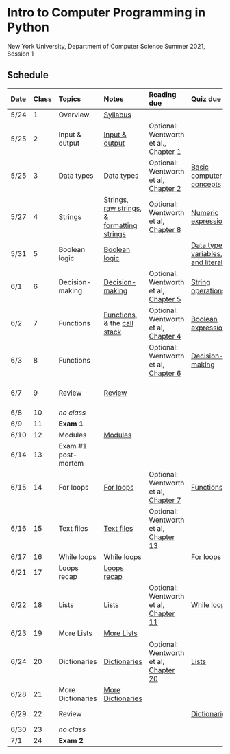 # Intro to Computer Programming in Python

New York University, Department of Computer Science
Summer 2021, Session 1

## Schedule

| Date | Class | Topics              | Notes                                                                                                                                                                                                  | Reading due                                                                                                                       | Quiz due                                                                                                                             | Assignment due                                                 |
| :--- | :---- | :------------------ | :----------------------------------------------------------------------------------------------------------------------------------------------------------------------------------------------------- | :-------------------------------------------------------------------------------------------------------------------------------- | :----------------------------------------------------------------------------------------------------------------------------------- | :------------------------------------------------------------- |
| 5/24 | 1     | Overview            | [Syllabus](./syllabus.md)                                                                                                                                                                              |                                                                                                                                   |                                                                                                                                      |                                                                |
| 5/25 | 2     | Input & output      | [Input & output](https://knowledge.kitchen/Input_and_output)                                                                                                                                           | Optional: Wentworth et al., [Chapter 1](http://openbookproject.net/thinkcs/python/english3e/way_of_the_program.html)              |                                                                                                                                      |                                                                |
| 5/25 | 3     | Data types          | [Data types](https://knowledge.kitchen/Data_types)                                                                                                                                                     | Optional: Wentworth et al, [Chapter 2](http://openbookproject.net/thinkcs/python/english3e/variables_expressions_statements.html) | [Basic computer concepts](https://forms.gle/hWeHWFTg1Ax9vTJh7)                                                                       |                                                                |
| 5/27 | 4     | Strings             | [Strings](https://knowledge.kitchen/Strings), [raw strings](https://knowledge.kitchen/Raw_strings_in_Python), & [formatting strings](https://knowledge.kitchen/Python_string_format_function_examples) | Optional: Wentworth et al, [Chapter 8](http://openbookproject.net/thinkcs/python/english3e/strings.html)                          | [Numeric expressions](https://forms.gle/iCUePPjpMBCxFdUv7)                                                                           | [Input & output](https://classroom.github.com/a/Nb-Iway4)      |
| 5/31 | 5     | Boolean logic       | [Boolean logic](https://knowledge.kitchen/Boolean_logic_primitives)                                                                                                                                    |                                                                                                                                   | [Data types, variables, and literals](https://forms.gle/X27YraWLinE6xK4r5)                                                           | [Data types](https://classroom.github.com/a/gGVoQ-Aa)          |
| 6/1  | 6     | Decision-making     | [Decision-making](https://knowledge.kitchen/Decision-making_in_code)                                                                                                                                   | Optional: Wentworth et al, [Chapter 5](http://openbookproject.net/thinkcs/python/english3e/conditionals.html)                     | [String operations](https://docs.google.com/forms/d/e/1FAIpQLSds-KWRo-c1jiTQfi0BMyPccKuN9qU8ZQCx6MtFqfYoYZMlkw/viewform?usp=sf_link) | [String operations](https://classroom.github.com/a/gxq0WLyG)   |
| 6/2  | 7     | Functions           | [Functions](https://knowledge.kitchen/Functions), & the [call stack](https://knowledge.kitchen/Function_Call_Stack)                                                                                    | Optional: Wentworth et al, [Chapter 4](http://openbookproject.net/thinkcs/python/english3e/functions.html)                        | [Boolean expressions](https://forms.gle/xhUuoXS6hAwuYbWP8)                                                                           | [Boolean logic](https://classroom.github.com/a/ytLNn8kW)       |
| 6/3  | 8     | Functions           |                                                                                                                                                                                                        | Optional: Wentworth et al, [Chapter 6](http://openbookproject.net/thinkcs/python/english3e/fruitful_functions.html)               | [Decision-making](https://forms.gle/BFvdSisbPTPcJTsj8)                                                                               | [Decision-making](https://classroom.github.com/a/5PJF9Qk0)     |
| 6/7  | 9     | Review              | [Review](https://knowledge.kitchen/Python_Exam_1_Practice_Questions)                                                                                                                                   |                                                                                                                                   |                                                                                                                                      | [Math education app](https://classroom.github.com/a/CAJW5Omg)  |
| 6/8  | 10    | _no class_          |                                                                                                                                                                                                        |                                                                                                                                   |                                                                                                                                      |                                                                |
| 6/9  | 11    | **Exam 1**          |                                                                                                                                                                                                        |                                                                                                                                   |                                                                                                                                      |                                                                |
| 6/10 | 12    | Modules             | [Modules](https://knowledge.kitchen/Modules_in_Python)                                                                                                                                                 |                                                                                                                                   |                                                                                                                                      |                                                                |
| 6/14 | 13    | Exam #1 post-mortem |                                                                                                                                                                                                        |                                                                                                                                   |                                                                                                                                      |                                                                |
| 6/15 | 14    | For loops           | [For loops](https://knowledge.kitchen/For_loops)                                                                                                                                                       | Optional: Wentworth et al, [Chapter 7](http://openbookproject.net/thinkcs/python/english3e/iteration.html)                        | [Functions](https://forms.gle/Ret6AfRiUBZV1vxF7)                                                                                     |                                                                |
| 6/16 | 15    | Text files          | [Text files](https://knowledge.kitchen/Text_files_in_Python)                                                                                                                                           | Optional: Wentworth et al, [Chapter 13](http://www.openbookproject.net/thinkcs/python/english3e/files.html)                       |                                                                                                                                      |                                                                |
| 6/17 | 16    | While loops         | [ While loops](https://knowledge.kitchen/While_loops)                                                                                                                                                  |                                                                                                                                   | [For loops](https://forms.gle/cbtzQXHajLuT8RVQ8)                                                                                     | [For loops](https://classroom.github.com/a/wOrK5fk-)           |
| 6/21 | 17    | Loops recap         | [Loops recap](https://knowledge.kitchen/Overview_of_for_and_while_loops)                                                                                                                               |                                                                                                                                   |                                                                                                                                      |                                                                |
| 6/22 | 18    | Lists               | [Lists](https://knowledge.kitchen/Lists)                                                                                                                                                               | Optional: Wentworth et al, [Chapter 11](http://openbookproject.net/thinkcs/python/english3e/lists.html)                           | [While loops](https://forms.gle/98ccGa6t55paAnui7)                                                                                   | [Mood assessor](https://classroom.github.com/a/5pAioYtT)       |
| 6/23 | 19    | More Lists          | [More Lists](https://knowledge.kitchen/More_Lists)                                                                                                                                                     |                                                                                                                                   |                                                                                                                                      |                                                                |
| 6/24 | 20    | Dictionaries        | [Dictionaries](https://knowledge.kitchen/Dictionaries)                                                                                                                                                 | Optional: Wentworth et al, [Chapter 20](http://openbookproject.net/thinkcs/python/english3e/dictionaries.html)                    | [Lists](https://forms.gle/GC5Csa7PQ25RaQoG6)                                                                                         | [Ninety-nine bottles](https://classroom.github.com/a/GK04bgVH) |
| 6/28 | 21    | More Dictionaries   | [More Dictionaries](https://knowledge.kitchen/More_dictionaries)                                                                                                                                       |                                                                                                                                   |                                                                                                                                      |                                                                |
| 6/29 | 22    | Review              |                                                                                                                                                                                                        |                                                                                                                                   | [Dictionaries](https://forms.gle/sqPWb4q2tr5mXS7w5)                                                                                  | [Cookie shop](https://classroom.github.com/a/oTaXV981)         |
| 6/30 | 23    | _no class_          |                                                                                                                                                                                                        |                                                                                                                                   |                                                                                                                                      |                                                                |
| 7/1  | 24    | **Exam 2**          |                                                                                                                                                                                                        |                                                                                                                                   |                                                                                                                                      |                                                                |
